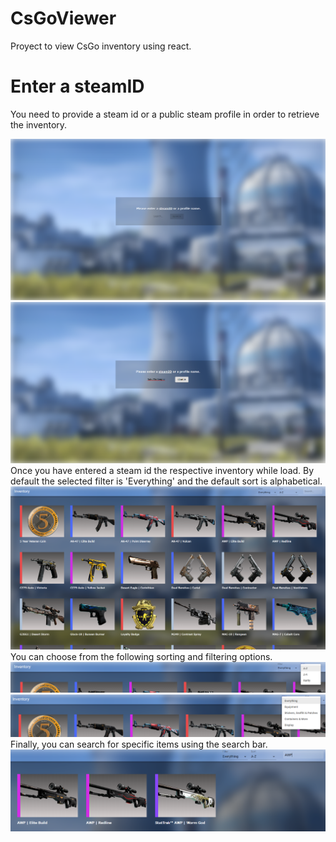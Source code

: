 # CsGoViewer
Proyect to view CsGo inventory using react.
# Enter a steamID
You need to provide a steam id or a public steam profile in order to retrieve the inventory. 

![Intro page](https://github.com/RakuTheSenpai/CsGoViewer/blob/readme_mods/public/ReadmePics/intropage.PNG)
![Input user](https://github.com/RakuTheSenpai/CsGoViewer/blob/readme_mods/public/ReadmePics/inputuser.png)
Once you have entered a steam id the respective inventory while load. By default the selected filter is 'Everything' and the default sort is alphabetical.
![Intro inventory](https://github.com/RakuTheSenpai/CsGoViewer/blob/readme_mods/public/ReadmePics/introinventory.PNG)
You can choose from the following sorting and filtering options.
![Sorting options](https://github.com/RakuTheSenpai/CsGoViewer/blob/readme_mods/public/ReadmePics/sortingoptions.PNG)
![Filtering options](https://github.com/RakuTheSenpai/CsGoViewer/blob/readme_mods/public/ReadmePics/filteroptions.PNG)
Finally, you can search for specific items using the search bar.
![Search for an item](https://github.com/RakuTheSenpai/CsGoViewer/blob/readme_mods/public/ReadmePics/search.PNG)
